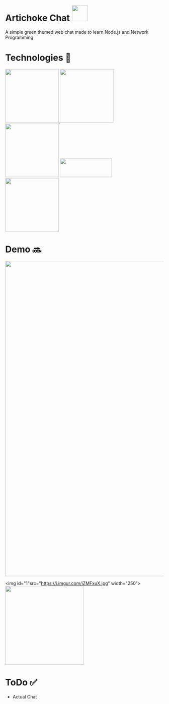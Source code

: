 # Artichoke Chat <img src="/public/images/artichoke.ico" height="50" width="50">
A simple green themed web chat made to learn Node.js and Network Programming

# Technologies 🧾
<a href="https://nodejs.org/en/"><img src="https://miro.medium.com/max/2560/1*etZwqGbLaNmByzwAUtXPIw.png" width="170" > </a>
<a href="https://socket.io/"><img src="https://i.imgur.com/dcCIum7.png" width="170"></a>
<a href="https://expressjs.com/"><img src="https://i.imgur.com/DninoCz.png" width="170"></a>
<a href="https://www.npmjs.com"><img src="https://www.drupal.org/files/project-images/Npm-logo.png" width="165" height="60">
<a href="https://bulma.io/"><img src="https://bulma.io/images/bulma-logo.png" width="170"></a>

# Demo 🔜
<img src="https://i.imgur.com/gKMYC34.jpg" width="1000" > <br />

<img id="1"src="https://i.imgur.com/iZMFxuX.jpg" width="250"> <img src="https://i.imgur.com/75iDgO7.jpg" width="250">

# ToDo ✅
* Actual Chat
